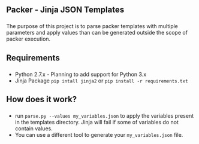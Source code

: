 ## Packer  - Jinja JSON Templates
###

The purpose of this project is to parse packer templates with multiple parameters and apply values
than can be generated outside the scope of packer execution.


## Requirements
###

* Python 2.7.x - Planning to add support for Python 3.x
* Jinja Package `pip intall jinja2` or `pip install -r requirements.txt`

## How does it work?
###

* run `parse.py --values my_variables.json` to apply the variables present in the templates directory. Jinja will fail
  if some of variables do not contain values.
* You can use a different tool to generate your `my_variables.json` file.

